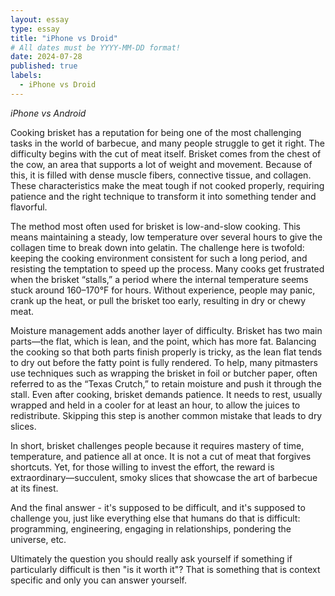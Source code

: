 ```yaml
---
layout: essay
type: essay
title: "iPhone vs Droid"
# All dates must be YYYY-MM-DD format!
date: 2024-07-28
published: true
labels:
  - iPhone vs Droid
---
```


*iPhone vs Android*

Cooking brisket has a reputation for being one of the most challenging tasks in the world of barbecue, and many people struggle to get it right. The difficulty begins with the cut of meat itself. Brisket comes from the chest of the cow, an area that supports a lot of weight and movement. Because of this, it is filled with dense muscle fibers, connective tissue, and collagen. These characteristics make the meat tough if not cooked properly, requiring patience and the right technique to transform it into something tender and flavorful.

The method most often used for brisket is low-and-slow cooking. This means maintaining a steady, low temperature over several hours to give the collagen time to break down into gelatin. The challenge here is twofold: keeping the cooking environment consistent for such a long period, and resisting the temptation to speed up the process. Many cooks get frustrated when the brisket “stalls,” a period where the internal temperature seems stuck around 160–170°F for hours. Without experience, people may panic, crank up the heat, or pull the brisket too early, resulting in dry or chewy meat.

Moisture management adds another layer of difficulty. Brisket has two main parts—the flat, which is lean, and the point, which has more fat. Balancing the cooking so that both parts finish properly is tricky, as the lean flat tends to dry out before the fatty point is fully rendered. To help, many pitmasters use techniques such as wrapping the brisket in foil or butcher paper, often referred to as the “Texas Crutch,” to retain moisture and push it through the stall. Even after cooking, brisket demands patience. It needs to rest, usually wrapped and held in a cooler for at least an hour, to allow the juices to redistribute. Skipping this step is another common mistake that leads to dry slices.

In short, brisket challenges people because it requires mastery of time, temperature, and patience all at once. It is not a cut of meat that forgives shortcuts. Yet, for those willing to invest the effort, the reward is extraordinary—succulent, smoky slices that showcase the art of barbecue at its finest.

And the final answer - it's supposed to be difficult, and it's supposed to challenge you, just like everything else that humans do that is difficult: programming, engineering, engaging in relationships, pondering the universe, etc.

Ultimately the question you should really ask yourself if something if particularly difficult is then "is it worth it"? That is something that is context specific and only you can answer yourself.
